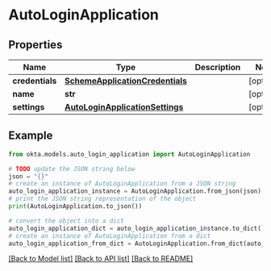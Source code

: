 # AutoLoginApplication


## Properties

Name | Type | Description | Notes
------------ | ------------- | ------------- | -------------
**credentials** | [**SchemeApplicationCredentials**](SchemeApplicationCredentials.md) |  | [optional] 
**name** | **str** |  | [optional] 
**settings** | [**AutoLoginApplicationSettings**](AutoLoginApplicationSettings.md) |  | [optional] 

## Example

```python
from okta.models.auto_login_application import AutoLoginApplication

# TODO update the JSON string below
json = "{}"
# create an instance of AutoLoginApplication from a JSON string
auto_login_application_instance = AutoLoginApplication.from_json(json)
# print the JSON string representation of the object
print(AutoLoginApplication.to_json())

# convert the object into a dict
auto_login_application_dict = auto_login_application_instance.to_dict()
# create an instance of AutoLoginApplication from a dict
auto_login_application_from_dict = AutoLoginApplication.from_dict(auto_login_application_dict)
```
[[Back to Model list]](../README.md#documentation-for-models) [[Back to API list]](../README.md#documentation-for-api-endpoints) [[Back to README]](../README.md)


